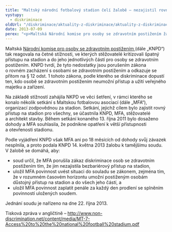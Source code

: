 ```yaml
---
title: "Maltský národní fotbalový stadion čelí žalobě – nezajistil rovný přístup pro všechny"
vystupy:
  - diskriminace
oldUrl: "/diskriminace/aktuality-z-diskriminace/aktuality-z-diskriminace-2013/maltsky-narodni-fotbalovy-stadion-celi-zalobe-nezajistil-rovny-pristup-pro-vsechny/"
date: 2013-07-09
perex: "<p>Maltská Národní komise pro osoby se zdravotním postižením žaluje provozovatele národního fotbalového stadionu, protože nezajistil bezbariérový přístup pro osoby se zdravotním postižením.</p>"
---
```


<!-- imported from the old website -->

<p>Maltská <a href="https://secure3.gov.mt/socialpolicy/equal_opp/equality/welcome/front_pg" target="_blank">Národní komise pro osoby se zdravotním postižením </a>(dále „KNPD“) tak reagovala na četné stížnosti, ve kterých stěžovatelé kritizovali špatný přístupu na stadion a do jeho jednotlivých částí pro osoby se zdravotním postižením. KNPD tvrdí, že tyto nedostatky jsou porušením zákona o rovném zacházení s osobami se zdravotním postižením a odkazuje se přitom na § 12 odst. 1 tohoto zákona, podle kterého se diskriminace dopustí ten, kdo osobě se zdravotním postižením neumožní přístup a užití veřejného majetku a zařízení.</p><p>Na základě stížností zahájila NKPD ve věci šetření, v rámci kterého se konalo několik setkání s Maltskou fotbalovou asociací (dále „MFA“), organizací zodpovědnou za stadion. Setkání, jejichž cílem bylo zajistit rovný přístup na stadion pro všechny, se účastnila KNPD, MFA, stěžovatelé a architekt stavby. Během setkání konaného 13. října 2011 bylo dosaženo dohody a MFA souhlasila, že podnikne opatření k větší přístupnosti a otevřenosti stadionu.</p><p>Podle vyjádření KNPD však MFA ani po 18 měsících od dohody svůj závazek nesplnila, a proto podala KNPD 14. května 2013 žalobu k tamějšímu soudu. V žalobě se domáhá, aby:</p><ul><li>soud určil, že MFA porušila zákaz diskriminace osob se zdravotním postižením tím, že jim nezajistila bezbariérový přístup na stadion,</li><li>uložil MFA povinnost uvést situaci do souladu se zákonem, zejména tím, že v rozumném časovém horizontu umožní postiženým osobám důstojný přístup na stadion a do všech jeho částí, a</li><li>uložil MFA povinnost zaplatit penále za každý den prodlení se splněním povinností uložených soudem.</li></ul><p>Jednání soudu je nařízeno na dne 22. října 2013. </p><p>Tisková zpráva v angličtině – <a title="Otevření do nového okna" href="http://www.non-discrimination.net/content/media/MT-7-Access%20to%20the%20national%20football%20stadium.pdf" target="_blank">http://www.non-discrimination.net/content/media/MT-7-Access%20to%20the%20national%20football%20stadium.pdf</a> </p><p></p>
